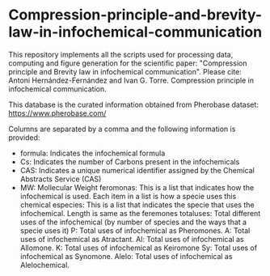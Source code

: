 # Compression-principle-and-brevity-law-in-infochemical-communication
This repository implements all the scripts used for processing data, computing and figure generation for the scientific paper: "Compression principle and Brevity law in infochemical communication". Please cite: Antoni Hernández-Fernández and Ivan G. Torre. Compression principle in infochemical communication.



This database is the curated information obtained from Pherobase dataset: https://www.pherobase.com/

Columns are separated by a comma and the following information is provided:
* formula: Indicates the infochemical formula
* Cs: Indicates the number of Carbons present in the infochemicals
* CAS: Indicates a unique numerical identifier assigned by the Chemical Abstracts Service (CAS)
* MW: Mollecular Weight
feromonas: This is a list that indicates how the infochemical is used. Each item in a list is how a specie uses this chemical 
especies: This is a list that indicates the specie that uses the infochemical. Length is same as the feremones 
totaluses: Total different uses of the infochemical (by number of species and the ways that a specie uses it) 
P: Total uses of infochemical as Pheromones.
A: Total uses of infochemical as Atractant.
Al: Total uses of infochemical as Allomone.
K: Total uses of infochemical as Keiromone
Sy: Total uses of infochemical as Synomone.
Alelo: Total uses of infochemical as Alelochemical.
